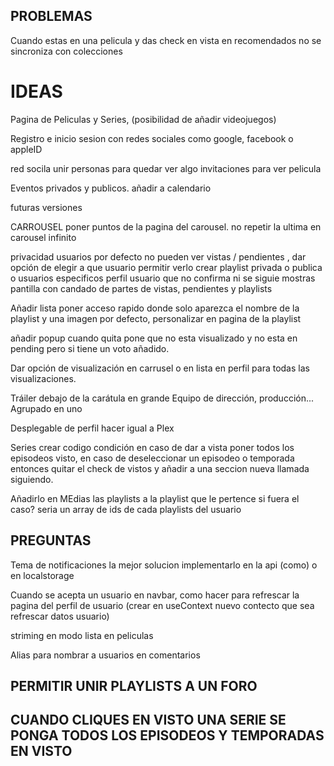 ## PROBLEMAS
Cuando estas en una pelicula y das check en vista en recomendados no se sincroniza con colecciones

# IDEAS

Pagina de Peliculas y Series, (posibilidad de añadir videojuegos)

Registro e inicio sesion con redes sociales como google, facebook o appleID

red socila
unir personas para quedar ver algo
invitaciones para ver pelicula

Eventos privados y publicos.
añadir a calendario

futuras versiones

CARROUSEL
poner puntos de la pagina del carousel.
no repetir la ultima en carousel infinito

privacidad usuarios
por defecto no pueden ver vistas / pendientes , dar opción de elegir a que usuario permitir verlo
crear playlist privada o publica o usuarios especificos
perfil usuario que no confirma ni se siguie mostras pantilla con candado de partes de vistas, pendientes y playlists

Añadir lista poner acceso rapido donde solo aparezca el nombre de la playlist y una imagen por defecto, personalizar en pagina de la playlist

añadir popup cuando quita pone que no esta visualizado y no esta en pending pero si tiene un voto añadido.

Dar opción de visualización en carrusel o en lista en perfil para todas las visualizaciones.

Tráiler debajo de la carátula en grande
Equipo de dirección, producción... Agrupado en uno

Desplegable de perfil hacer igual a Plex

Series crear codigo condición en caso de dar a vista poner todos los episodeos visto, en caso de deseleccionar un episodeo o temporada entonces quitar el check de vistos y añadir a una seccion nueva llamada siguiendo.

Añadirlo en MEdias las playlists a la playlist que le pertence si fuera el caso? seria un array de ids de cada playlists del usuario

## PREGUNTAS

Tema de notificaciones la mejor solucion implementarlo en la api (como) o en localstorage

Cuando se acepta un usuario en navbar, como hacer para refrescar la pagina del perfil de usuario (crear en useContext nuevo contecto que sea refrescar datos usuario)

striming en modo lista en peliculas

Alias para nombrar a usuarios en comentarios

## PERMITIR UNIR PLAYLISTS A UN FORO
## CUANDO CLIQUES EN VISTO UNA SERIE SE PONGA TODOS LOS EPISODEOS Y TEMPORADAS EN VISTO

